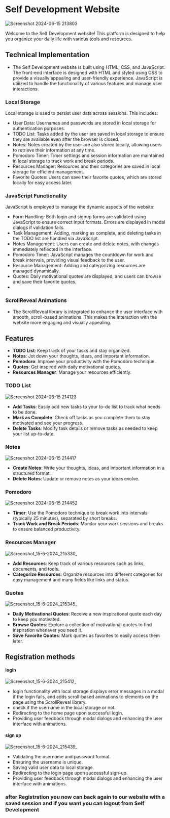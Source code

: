 # Self Development Website
![Screenshot 2024-06-15 213803](https://github.com/mohameddhanyyy/Self-Development/assets/130695667/8f4261c6-04e1-4f0e-a9d1-99999bb8cf99)


Welcome to the Self Development website! This platform is designed to help you organize your daily life with various tools and resources. 
## Technical Implementation
- The Self Development website is built using HTML, CSS, and JavaScript. The front-end interface is designed with HTML and styled using CSS to provide a visually appealing and user-friendly experience. JavaScript is utilized to handle the functionality of various features and manage user interactions.

### Local Storage
   Local storage is used to persist user data across sessions. This includes:

- User Data: Usernames and passwords are stored in local storage for authentication purposes.
- TODO List: Tasks added by the user are saved in local storage to ensure they are available even after the browser is closed.
- Notes: Notes created by the user are also stored locally, allowing users to retrieve their information at any time.
- Pomodoro Timer: Timer settings and session information are maintained in local storage to track work and break periods.
- Resources Manager: Resources and their categories are saved in local storage for efficient management.
- Favorite Quotes: Users can save their favorite quotes, which are stored locally for easy access later.

### JavaScript Functionality
JavaScript is employed to manage the dynamic aspects of the website:

- Form Handling: Both login and signup forms are validated using JavaScript to ensure correct input formats. Errors are displayed in modal dialogs if validation fails.
- Task Management: Adding, marking as complete, and deleting tasks in the TODO list are handled via JavaScript.
- Notes Management: Users can create and delete notes, with changes immediately reflected in the interface.
- Pomodoro Timer: JavaScript manages the countdown for work and break intervals, providing visual feedback to the user.
- Resource Management: Adding and categorizing resources are managed dynamically.
- Quotes: Daily motivational quotes are displayed, and users can browse and save their favorite quotes.
- 
### ScrollReveal Animations
- The ScrollReveal library is integrated to enhance the user interface with smooth, scroll-based animations. This makes the interaction with the website more engaging and visually appealing.


## Features

 - **TODO List**: Keep track of your tasks and stay organized.
 - **Notes**: Jot down your thoughts, ideas, and important information.
 - **Pomodoro**: Improve your productivity with the Pomodoro technique.
 - **Quotes**: Get inspired with daily motivational quotes.
 - **Resources Manager**: Manage your resources efficiently.


### TODO List
![Screenshot 2024-06-15 214123](https://github.com/mohameddhanyyy/Self-Development/assets/130695667/b57ed958-23bc-4883-bdd0-ef455250d2da)

  - **Add Tasks**: Easily add new tasks to your to-do list to track what needs to be done.
  - **Mark as Complete**: Check off tasks as you complete them to stay motivated and see your progress.
  - **Delete Tasks**: Modify task details or remove tasks as needed to keep your list up-to-date.


### Notes
![Screenshot 2024-06-15 214417](https://github.com/mohameddhanyyy/Self-Development/assets/130695667/39e55c60-98f8-41cb-8801-3265083e818e)
  - **Create Notes**: Write your thoughts, ideas, and important information in a structured format.
  - **Delete Notes**: Update or remove notes as your ideas evolve.

### Pomodoro
![Screenshot 2024-06-15 214452](https://github.com/mohameddhanyyy/Self-Development/assets/130695667/2b008dcb-8583-4b32-ba05-6e608adb4206)
  - **Timer**: Use the Pomodoro technique to break work into intervals (typically 25 minutes), separated by short breaks.
  - **Track Work and Break Periods**: Monitor your work sessions and breaks to ensure balanced productivity.

### Resources Manager
![Screenshot_15-6-2024_215330_](https://github.com/mohameddhanyyy/Self-Development/assets/130695667/52b1903a-6954-41d5-aca6-b2d6cce5a49d)
  - **Add Resources**: Keep track of various resources such as links, documents, and tools.
  - **Categorize Resources**: Organize resources into different categories for easy management and many fields like links and status.

### Quotes 
![Screenshot_15-6-2024_215345_](https://github.com/mohameddhanyyy/Self-Development/assets/130695667/c50dcc61-32de-4098-b098-7fd1ea557b03)
  - **Daily Motivational Quotes**: Receive a new inspirational quote each day to keep you motivated.
  - **Browse Quotes**: Explore a collection of motivational quotes to find inspiration whenever you need it.
  - **Save Favorite Quotes**: Mark quotes as favorites to easily access them later.

## Registration methods 
#### login 
![Screenshot_15-6-2024_215412_](https://github.com/mohameddhanyyy/Self-Development/assets/130695667/1c3c3766-2b1e-481b-82b8-c006c9c3d75f)

  - login functionality with local storage displays error messages in a modal if the login fails, and adds scroll-based animations to elements on the page using the ScrollReveal library.
  - check if the username in the local storage or not.
  - Redirecting to the home page upon successful login.
  - Providing user feedback through modal dialogs and enhancing the user interface with animations.

#### sign up
![Screenshot_15-6-2024_215439_](https://github.com/mohameddhanyyy/Self-Development/assets/130695667/a817f47d-18cb-4f4d-bbf6-53c4000eeb8b)

  - Validating the username and password format.
  - Ensuring the username is unique.
  - Saving valid user data to local storage.
  - Redirecting to the login page upon successful sign-up.
  - Providing user feedback through modal dialogs and enhancing the user interface with animations.

### after Registration you now can back again to our website with a saved session and if you want you can logout from Self Development  


 

